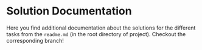 # Solution Documentation 

Here you find additional documentation about the solutions for the different tasks from the `readme.md` (in the root directory of project). Checkout the corresponding branch!
